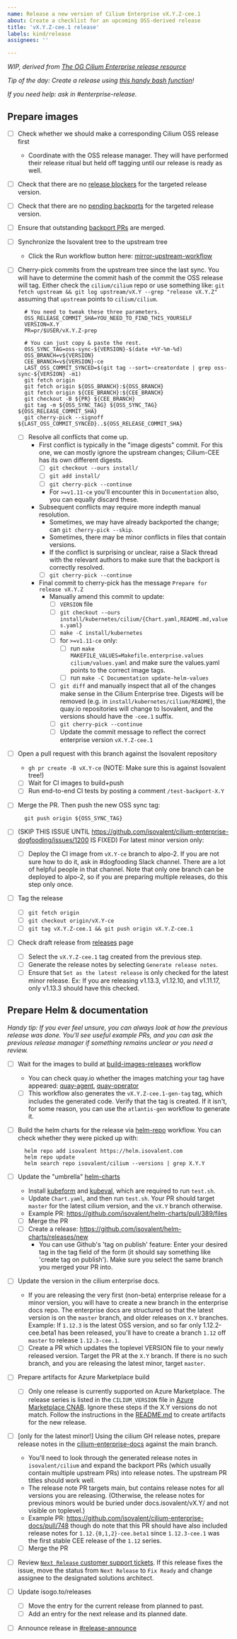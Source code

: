 ```yaml
---
name: Release a new version of Cilium Enterprise vX.Y.Z-cee.1
about: Create a checklist for an upcoming OSS-derived release
title: 'vX.Y.Z-cee.1 release'
labels: kind/release
assignees: ''

---
```


_WIP, derived from [The OG Cilium Enterprise release resource]_

_Tip of the day: Create a release using [this handy bash function]!_

_If you need help: ask in #enterprise-release._

## Prepare images

- [ ] Check whether we should make a corresponding Cilium OSS release first
  - Coordinate with the OSS release manager. They will have performed their
    release ritual but held off tagging until our release is ready as well.
- [ ] Check that there are no [release blockers] for the targeted release version.
- [ ] Check that there are no [pending backports] for the targeted release version.
- [ ] Ensure that outstanding [backport PRs] are merged.
- [ ] Synchronize the Isovalent tree to the upstream tree
  - Click the Run workflow button here: [mirror-upstream-workflow]
- [ ] Cherry-pick commits from the upstream tree since the last sync. You will
      have to determine the commit hash of the commit the OSS release will tag.
      Either check the `cilium/cilium` repo or use something like:
      `git fetch upstream && git log upstream/vX.Y --grep "release vX.Y.Z"`
      assuming that `upstream` points to `cilium/cilium`.

        # You need to tweak these three parameters.
        OSS_RELEASE_COMMIT_SHA=YOU_NEED_TO_FIND_THIS_YOURSELF
        VERSION=X.Y
        PR=pr/$USER/vX.Y.Z-prep

        # You can just copy & paste the rest.
        OSS_SYNC_TAG=oss-sync-${VERSION}-$(date +%Y-%m-%d)
        OSS_BRANCH=v${VERSION}
        CEE_BRANCH=v${VERSION}-ce
        LAST_OSS_COMMIT_SYNCED=$(git tag --sort=-creatordate | grep oss-sync-${VERSION} -m1)
        git fetch origin
        git fetch origin ${OSS_BRANCH}:${OSS_BRANCH}
        git fetch origin ${CEE_BRANCH}:${CEE_BRANCH}
        git checkout -B ${PR} ${CEE_BRANCH}
        git tag -m ${OSS_SYNC_TAG} ${OSS_SYNC_TAG} ${OSS_RELEASE_COMMIT_SHA}
        git cherry-pick --signoff ${LAST_OSS_COMMIT_SYNCED}..${OSS_RELEASE_COMMIT_SHA}

  - [ ] Resolve all conflicts that come up.
    - First conflict is typically in the "image digests" commit. For this one,
      we can mostly ignore the upstream changes; Cilium-CEE has its own
      different digests.
      - [ ] `git checkout --ours install/`
      - [ ] `git add install/`
      - [ ] `git cherry-pick --continue`
      - For `>=v1.11-ce` you'll encounter this in `Documentation` also, you can
        equally discard these.
    - Subsequent conflicts may require more indepth manual resolution.
      - Sometimes, we may have already backported the change; can `git cherry-pick --skip`.
      - Sometimes, there may be minor conflicts in files that contain versions.
      - If the conflict is surprising or unclear, raise a Slack thread with the
        relevant authors to make sure that the backport is correctly resolved.
      - [ ] `git cherry-pick --continue`
    - Final commit to cherry-pick has the message `Prepare for release vX.Y.Z`
      - Manually amend this commit to update:
        - [ ] `VERSION` file
        - [ ] `git checkout --ours install/kubernetes/cilium/{Chart.yaml,README.md,values.yaml}`
        - [ ] `make -C install/kubernetes`
        - [ ] for `>=v1.11-ce` only:
          - [ ] run `make MAKEFILE_VALUES=Makefile.enterprise.values cilium/values.yaml`
                and make sure the values.yaml points to the correct image tags.
          - [ ] run `make -C Documentation update-helm-values`
        - [ ] `git diff` and manually inspect that all of the changes make sense
              in the Cilium Enterprise tree. Digests will be removed (e.g. in
              `install/kubernetes/cilium/README`), the quay.io repositories will
              change to Isovalent, and the versions should have the `-cee.1`
              suffix.
        - [ ] `git cherry-pick --continue`
        - [ ] Update the commit message to reflect the correct enterprise version `vX.Y.Z-cee.1`
- [ ] Open a pull request with this branch against the Isovalent repository
  - `gh pr create -B vX.Y-ce` (NOTE: Make sure this is against Isovalent tree!)
  - [ ] Wait for CI images to build+push
  - [ ] Run end-to-end CI tests by posting a comment `/test-backport-X.Y`
- [ ] Merge the PR. Then push the new OSS sync tag:

        git push origin ${OSS_SYNC_TAG}

- [ ] (SKIP THIS ISSUE UNTIL https://github.com/isovalent/cilium-enterprise-dogfooding/issues/1200 IS FIXED) For latest minor version only:
  - [ ] Deploy the CI image from `vX.Y-ce` branch to alpo-2. If you are not sure how
        to do it, ask in #dogfooding Slack channel. There are a lot of helpful people
        in that channel. Note that only one branch can be deployed to alpo-2, so if
        you are preparing multiple releases, do this step only once.
- [ ] Tag the release
  - [ ] `git fetch origin`
  - [ ] `git checkout origin/vX.Y-ce`
  - [ ] `git tag vX.Y.Z-cee.1 && git push origin vX.Y.Z-cee.1`
- [ ] Check draft release from [releases] page
  - [ ] Select the `vX.Y.Z-cee.1` tag created from the previous step.
  - [ ] Generate the release notes by selecting `Generate release notes`.
  - [ ] Ensure that `Set as the latest release` is only checked for the latest minor
        release. Ex: If you are releasing v1.13.3, v1.12.10, and v1.11.17, only v1.13.3
        should have this checked.

## Prepare Helm & documentation

_Handy tip: If you ever feel unsure, you can always look at how the previous
release was done. You'll see useful example PRs, and you can ask the previous
release manager if something remains unclear or you need a review._

- [ ] Wait for the images to build at [build-images-releases] workflow
  - You can check quay.io whether the images matching your tag have appeared:
    [quay-agent], [quay-operator]
  - [ ] This workflow also generates the `vX.Y.Z-cee.1-gen-tag` tag, which
        includes the generated code. Verify that the tag is created. If it
        isn't, for some reason, you can use the `atlantis-gen` workflow to
        generate it.
- [ ] Build the helm charts for the release via [helm-repo] workflow. You can
      check whether they were picked up with:

        helm repo add isovalent https://helm.isovalent.com
        helm repo update
        helm search repo isovalent/cilium --versions | grep X.Y.Y

- [ ] Update the "umbrella" [helm-charts]
  - Install [kubeform] and [kubeval], which are required to run `test.sh`.
  - Update `Chart.yaml`, and then run `test.sh`. Your PR should
    target `master` for the latest cilium version, and the `vX.Y` branch
    otherwise. 
  - Example PR: https://github.com/isovalent/helm-charts/pull/389/files
  - [ ] Merge the PR
  - [ ] Create a release: https://github.com/isovalent/helm-charts/releases/new
    - You can use Github's 'tag on publish' feature: Enter your desired tag in
      the tag field of the form (it should say something like 'create tag on
      publish'). Make sure you select the same branch you merged your PR into.
- [ ] Update the version in the cilium enterprise docs.
  - If you are releasing the very first (non-beta) enterprise release for a
    minor version, you will have to create a new branch in the enterprise docs
    repo. The enterprise docs are structured so that the latest version is on
    the `master` branch, and older releases on `X.Y` branches. Example: If
    `1.12.3` is the latest OSS version, and so far only 1.12.2-cee.beta1 has
    been released, you'll have to create a branch `1.12` off `master` to release
    `1.12.3-cee.1`.
  - [ ] Create a PR which updates the toplevel VERSION file to your newly
    released version. Target the PR at the `X.Y` branch. If there is no such
    branch, and you are releasing the latest minor, target `master`. 
- [ ] Prepare artifacts for Azure Marketplace build
  - [ ] Only one release is currently supported on Azure Marketplace. The
        release series is listed in the `CILIUM_VERSION` file in [Azure Marketplace CNAB].
        Ignore these steps if the X.Y versions do not match. Follow the instructions
        in the [README.md](https://github.com/isovalent/external-azure-marketplace-cnab/blob/main/README.md)
        to create artifacts for the new release.
- [ ] [only for the latest minor!] Using the cilium GH release notes, prepare
    release notes in the [cilium-enterprise-docs] against the main branch.
  - You'll need to look through the generated release notes in
    `isovalent/cilium` and expand the backport PRs (which usually contain
    multiple upstream PRs) into release notes. The upstream PR titles should
    work well.
  - The release note PR targets main, but contains release notes for all
    versions you are releasing. (Otherwise, the release notes for previous
    minors would be buried under docs.isovalent/vX.Y/ and not visible on
    toplevel.)
  - Example PR: https://github.com/isovalent/cilium-enterprise-docs/pull/748
    though do note that this PR should have also included release notes for
    `1.12.{0,1,2}-cee.beta1` since `1.12.3-cee.1` was the first stable CEE
    release of the `1.12` series.
  - [ ] Merge the PR
- [ ] Review [`Next Release` customer support tickets]. If this release fixes the issue, move the status
      from `Next Release` to `Fix Ready` and change assignee to the designated solutions architect.
- [ ] Update isogo.to/releases
  - [ ] Move the entry for the current release from planned to past.
  - [ ] Add an entry for the next release and its planned date.
- [ ] Announce release in [#release-announce](https://app.slack.com/client/T40ANG0TH/C043UEUA12T)

[Azure Marketplace CNAB]: https://github.com/isovalent/external-azure-marketplace-cnab
[#azure-partnership-internal]: https://isovalent.slack.com/archives/C0354JHPVT7
[backport PRs]: https://github.com/isovalent/cilium/labels/enterprise-backport%2FX.Y
[build-images-releases]: https://github.com/isovalent/cilium/actions/workflows/build-images-releases.yaml
[cilium-enterprise-docs]: https://github.com/isovalent/cilium-enterprise-docs
[helm-charts]: https://github.com/isovalent/helm-charts
[helm-repo]: https://github.com/isovalent/helm-repo/actions/workflows/generate.yaml
[kubeval]: https://github.com/instrumenta/kubeval
[kubeform]: https://github.com/yannh/kubeconform
[mirror-upstream-workflow]: https://github.com/isovalent/cilium/actions/workflows/mirror-upstream.yaml
[pending backports]: https://github.com/isovalent/cilium/labels/enterprise-backport-pending%2FX.Y
[releases]: https://github.com/isovalent/cilium/releases
[release blockers]: https://github.com/isovalent/cilium/labels/release-blocker%2FX.Y-ce
[The OG Cilium Enterprise release resource]: https://docs.google.com/document/d/1-VNR7IwdQecWCtIiEChvfvUyit-kkRt-LVkavIDjHDU/edit
[this handy bash function]: https://github.com/isovalent/cilium/blob/default/create_release_issues.bash
[`Next Release` customer support tickets]: https://github.com/orgs/isovalent/projects/9/views/11
[quay-agent]: https://quay.io/repository/isovalent/cilium?tab=tags&tag=latest
[quay-operator]: https://quay.io/repository/isovalent/operator?tab=tags&tag=latest
